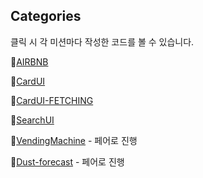 ## Categories
클릭 시 각 미션마다 작성한 코드를 볼 수 있습니다.

📁[AIRBNB](https://github.com/Elllin/FE/tree/week1)

📁[CardUI](https://github.com/Elllin/FE/tree/week2)

📁[CardUI-FETCHING](https://github.com/Elllin/FE/tree/week3)

📁[SearchUI](https://github.com/Elllin/FE/tree/week4)

📁[VendingMachine](https://github.com/Elllin/FE/tree/vm) - 페어로 진행

📁[Dust-forecast](https://github.com/Elllin/FE/tree/dust/FE) - 페어로 진행
